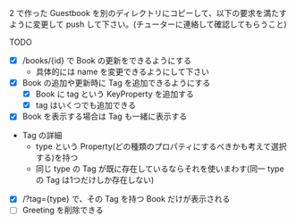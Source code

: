 2 で作った Guestbook を別のディレクトリにコピーして、以下の要求を満たすように変更して push して下さい。(チューターに連絡して確認してもらうこと)

TODO
- [x] /books/{id} で Book の更新をできるようにする
  - 具体的には name を変更できるようにして下さい
- [x] Book の追加や更新時に Tag を追加できるようにする
  - [x] Book に tag という KeyProperty を追加する
  - [x] tag はいくつでも追加できる
- [x] Book を表示する場合は Tag も一緒に表示する
- Tag の詳細
  - type という Property(どの種類のプロパティにするべきかも考えて選択する)を持つ
  - 同じ type の Tag が既に存在しているならそれを使いまわす(同一 type の Tag は1つだけしか存在しない)
- [x] /?tag={type} で、その Tag を持つ Book だけが表示される
- [ ] Greeting を削除できる
